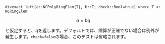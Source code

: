 ```
divexact_left(a::NCPolyRingElem{T}, b::T; check::Bool=true) where T <: NCRingElem
```

$$
a = bq
$$

と仮定すると、$q$を返します。デフォルトでは、除算が正確でない場合は例外が発生します。`check=false`の場合、このテストは省略されます。
